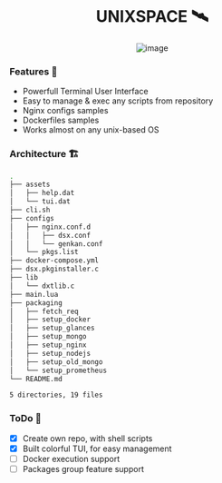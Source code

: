 <div align=center>
  
  # UNIXSPACE 🛰️
  ![image](https://user-images.githubusercontent.com/62614322/172188765-5dd87f80-0b49-4757-b508-e4b634966af6.png)
  
</div>

### Features 🔫
- Powerfull Terminal User Interface
- Easy to manage & exec any scripts from repository
- Nginx configs samples
- Dockerfiles samples
- Works almost on any unix-based OS

### Architecture 🏗️
```sh
.
├── assets
│   ├── help.dat
│   └── tui.dat
├── cli.sh
├── configs
│   ├── nginx.conf.d
│   │   ├── dsx.conf
│   │   └── genkan.conf
│   └── pkgs.list
├── docker-compose.yml
├── dsx.pkginstaller.c
├── lib
│   └── dxtlib.c
├── main.lua
├── packaging
│   ├── fetch_req
│   ├── setup_docker
│   ├── setup_glances
│   ├── setup_mongo
│   ├── setup_nginx
│   ├── setup_nodejs
│   ├── setup_old_mongo
│   └── setup_prometheus
└── README.md

5 directories, 19 files
```

### ToDo 📃

- [x] Create own repo, with shell scripts
- [x] Built colorful TUI, for easy management
- [ ] Docker execution support
- [ ] Packages group feature support
